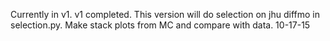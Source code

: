 Currently in v1.
v1 completed.
This version will do selection on jhu diffmo in selection.py. Make stack plots from MC and compare with data.
10-17-15
